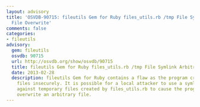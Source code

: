 ```yaml
---
layout: advisory
title: 'OSVDB-90715: fileutils Gem for Ruby files_utils.rb /tmp File Symlink Arbitrary
  File Overwrite'
comments: false
categories:
- fileutils
advisory:
  gem: fileutils
  osvdb: 90715
  url: http://osvdb.org/show/osvdb/90715
  title: fileutils Gem for Ruby files_utils.rb /tmp File Symlink Arbitrary File Overwrite
  date: 2013-02-28
  description: fileutils Gem for Ruby contains a flaw as the program creates temporary
    files insecurely. It is possible for a local attacker to use a symlink attack
    against temporary files created by files_utils.rb to cause the program to unexpectedly
    overwrite an arbitrary file.
---
```

